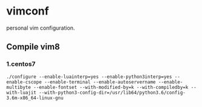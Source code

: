 # vimconf

personal vim configuration.

## Compile vim8

### 1.centos7

```shell
./configure --enable-luainterp=yes --enable-python3interp=yes --enable-cscope --enable-terminal --enable-autoservername --enable-multibyte --enable-fontset --with-modified-by=k --with-compiledby=k --with-luajit --with-python3-config-dir=/usr/lib64/python3.6/config-3.6m-x86_64-linux-gnu
```

